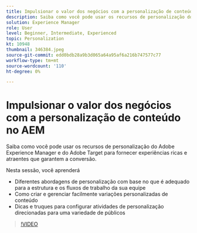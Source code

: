 ```yaml
---
title: Impulsionar o valor dos negócios com a personalização de conteúdo no AEM
description: Saiba como você pode usar os recursos de personalização do Adobe Experience Manager e do Adobe Target para fornecer experiências ricas e atraentes que garantem a conversão.
solution: Experience Manager
role: User
level: Beginner, Intermediate, Experienced
topic: Personalization
kt: 10948
thumbnail: 346384.jpeg
source-git-commit: edd0bdb28a9b3d065a64a95af6a216b747577c77
workflow-type: tm+mt
source-wordcount: '110'
ht-degree: 0%

---
```


# Impulsionar o valor dos negócios com a personalização de conteúdo no AEM

Saiba como você pode usar os recursos de personalização do Adobe Experience Manager e do Adobe Target para fornecer experiências ricas e atraentes que garantem a conversão.

Nesta sessão, você aprenderá

* Diferentes abordagens de personalização com base no que é adequado para a estrutura e os fluxos de trabalho da sua equipe
* Como criar e gerenciar facilmente variações personalizadas de conteúdo
* Dicas e truques para configurar atividades de personalização direcionadas para uma variedade de públicos

>[!VIDEO](https://video.tv.adobe.com/v/346384/?quality=12&learn=on)
